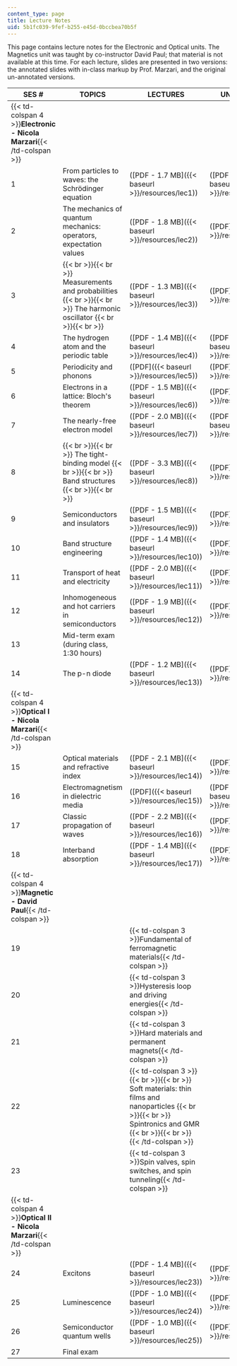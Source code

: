 ```yaml
---
content_type: page
title: Lecture Notes
uid: 5b1fc039-9fef-b255-e45d-0bccbea70b5f
---
```


This page contains lecture notes for the Electronic and Optical units. The Magnetics unit was taught by co-instructor David Paul; that material is not available at this time. For each lecture, slides are presented in two versions: the annotated slides with in-class markup by Prof. Marzari, and the original un-annotated versions.

| SES # | TOPICS | LECTURES | UN-ANNOTATED |
| --- | --- | --- | --- |
| {{< td-colspan 4 >}}**Electronic - Nicola Marzari**{{< /td-colspan >}} ||||
| 1 | From particles to waves: the Schrödinger equation | ([PDF - 1.7 MB]({{< baseurl >}}/resources/lec1)) | ([PDF - 1.3 MB]({{< baseurl >}}/resources/clean1)) |
| 2 | The mechanics of quantum mechanics: operators, expectation values | ([PDF - 1.8 MB]({{< baseurl >}}/resources/lec2)) | ([PDF]({{< baseurl >}}/resources/clean2)) |
| 3 |  {{< br >}}{{< br >}} Measurements and probabilities {{< br >}}{{< br >}} The harmonic oscillator {{< br >}}{{< br >}}  | ([PDF - 1.3 MB]({{< baseurl >}}/resources/lec3)) | ([PDF]({{< baseurl >}}/resources/clean3)) |
| 4 | The hydrogen atom and the periodic table | ([PDF - 1.4 MB]({{< baseurl >}}/resources/lec4)) | ([PDF - 1.0 MB]({{< baseurl >}}/resources/clean4)) |
| 5 | Periodicity and phonons | ([PDF]({{< baseurl >}}/resources/lec5)) | ([PDF]({{< baseurl >}}/resources/clean5)) |
| 6 | Electrons in a lattice: Bloch's theorem | ([PDF - 1.5 MB]({{< baseurl >}}/resources/lec6)) | ([PDF]({{< baseurl >}}/resources/clean6)) |
| 7 | The nearly-free electron model | ([PDF - 2.0 MB]({{< baseurl >}}/resources/lec7)) | ([PDF - 1.1 MB]({{< baseurl >}}/resources/clean7)) |
| 8 |  {{< br >}}{{< br >}} The tight-binding model {{< br >}}{{< br >}} Band structures {{< br >}}{{< br >}}  | ([PDF - 3.3 MB]({{< baseurl >}}/resources/lec8)) | ([PDF]({{< baseurl >}}/resources/clean8)) |
| 9 | Semiconductors and insulators | ([PDF - 1.5 MB]({{< baseurl >}}/resources/lec9)) | ([PDF]({{< baseurl >}}/resources/clean9)) |
| 10 | Band structure engineering | ([PDF - 1.4 MB]({{< baseurl >}}/resources/lec10)) | ([PDF]({{< baseurl >}}/resources/clean10)) |
| 11 | Transport of heat and electricity | ([PDF - 2.0 MB]({{< baseurl >}}/resources/lec11)) | ([PDF]({{< baseurl >}}/resources/clean11)) |
| 12 | Inhomogeneous and hot carriers in semiconductors | ([PDF - 1.9 MB]({{< baseurl >}}/resources/lec12)) | ([PDF]({{< baseurl >}}/resources/clean12)) |
| 13 | Mid-term exam (during class, 1:30 hours) | &nbsp; |
| 14 | The p-n diode | ([PDF - 1.2 MB]({{< baseurl >}}/resources/lec13)) | ([PDF]({{< baseurl >}}/resources/clean13)) |
| {{< td-colspan 4 >}}**Optical I - Nicola Marzari**{{< /td-colspan >}} ||||
| 15 | Optical materials and refractive index | ([PDF - 2.1 MB]({{< baseurl >}}/resources/lec14)) | ([PDF]({{< baseurl >}}/resources/clean14)) |
| 16 | Electromagnetism in dielectric media | ([PDF]({{< baseurl >}}/resources/lec15)) | ([PDF - 2.3 MB]({{< baseurl >}}/resources/clean15)) |
| 17 | Classic propagation of waves | ([PDF - 2.2 MB]({{< baseurl >}}/resources/lec16)) | ([PDF]({{< baseurl >}}/resources/clean16)) |
| 18 | Interband absorption | ([PDF - 1.4 MB]({{< baseurl >}}/resources/lec17)) | ([PDF]({{< baseurl >}}/resources/clean17)) |
| {{< td-colspan 4 >}}**Magnetic - David Paul**{{< /td-colspan >}} ||||
| 19 || {{< td-colspan 3 >}}Fundamental of ferromagnetic materials{{< /td-colspan >}} |||
| 20 || {{< td-colspan 3 >}}Hysteresis loop and driving energies{{< /td-colspan >}} |||
| 21 || {{< td-colspan 3 >}}Hard materials and permanent magnets{{< /td-colspan >}} |||
| 22 || {{< td-colspan 3 >}} {{< br >}}{{< br >}} Soft materials: thin films and nanoparticles {{< br >}}{{< br >}} Spintronics and GMR {{< br >}}{{< br >}} {{< /td-colspan >}} |||
| 23 || {{< td-colspan 3 >}}Spin valves, spin switches, and spin tunneling{{< /td-colspan >}} |||
| {{< td-colspan 4 >}}**Optical II - Nicola Marzari**{{< /td-colspan >}} ||||
| 24 | Excitons | ([PDF - 1.4 MB]({{< baseurl >}}/resources/lec23)) | ([PDF]({{< baseurl >}}/resources/clean23)) |
| 25 | Luminescence | ([PDF - 1.0 MB]({{< baseurl >}}/resources/lec24)) | ([PDF]({{< baseurl >}}/resources/clean24)) |
| 26 | Semiconductor quantum wells | ([PDF - 1.0 MB]({{< baseurl >}}/resources/lec25)) | ([PDF]({{< baseurl >}}/resources/clean25)) |
| 27 | Final exam | &nbsp; |